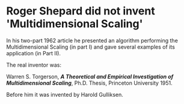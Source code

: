 # Roger Shepard did not invent 'Multidimensional Scaling'

In his two-part 1962 article he presented an algorithm performing the Multidimensional Scaling (in part I) and gave several examples of its application (in Part II).

The real inventor was:

Warren S. Torgerson, __*A Theoretical and Empirical Investigation of Multidimensional Scaling*__, Ph.D. Thesis, Princeton University 1951.

Before him it was invented by Harold Gulliksen.
